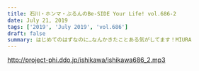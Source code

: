 ```yaml
---
title: 石川・ホンマ・ぶるんのBe-SIDE Your Life! vol.686-2
date: July 21, 2019
tags: ['2019', 'July 2019', 'vol.686']
draft: false
summary: はじめてのはずなのに…なんかきたことある気がしてます！MIURA
---
```


http://project-phi.ddo.jp/ishikawa/ishikawa686_2.mp3